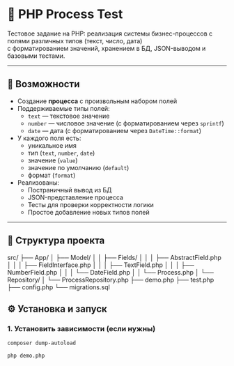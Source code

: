 # 🧩 PHP Process Test

Тестовое задание на PHP: реализация системы бизнес-процессов с полями различных типов (текст, число, дата)  
с форматированием значений, хранением в БД, JSON-выводом и базовыми тестами.

---

## 🚀 Возможности

- Создание **процесса** с произвольным набором полей
- Поддерживаемые типы полей:
  - `text` — текстовое значение
  - `number` — числовое значение (с форматированием через `sprintf`)
  - `date` — дата (с форматированием через `DateTime::format`)
- У каждого поля есть:
  - уникальное имя
  - тип (`text`, `number`, `date`)
  - значение (`value`)
  - значение по умолчанию (`default`)
  - формат (`format`)
- Реализованы:
  - Постраничный вывод из БД
  - JSON-представление процесса
  - Тесты для проверки корректности логики
  - Простое добавление новых типов полей

---

## 🧱 Структура проекта

src/
├── App/
│ ├── Model/
│ │ ├── Fields/
│ │ │ ├── AbstractField.php
│ │ │ ├── FieldInterface.php
│ │ │ ├── TextField.php
│ │ │ ├── NumberField.php
│ │ │ └── DateField.php
│ │ └── Process.php
│ └── Repository/
│ └── ProcessRepository.php
├── demo.php
├── test.php
├── config.php
└── migrations.sql

## ⚙️ Установка и запуск

### 1. Установить зависимости (если нужны)
```bash
composer dump-autoload

php demo.php